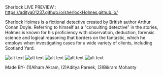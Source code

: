 

Sherlock
LIVE PREVIEW : https://aditya01237.github.io/sherlockHolmes.github.io/

Sherlock Holmes is a fictional detective created by British author Arthur Conan Doyle. Referring to himself as a "consulting detective" in the stories, Holmes is known for his proficiency with observation, deduction, forensic science and logical reasoning that borders on the fantastic, which he employs when investigating cases for a wide variety of clients, including Scotland Yard.


![alt text](https://user-images.githubusercontent.com/73478918/226105508-3585661a-9e84-4b6a-b176-f0a94487a47b.png)
![alt text](https://user-images.githubusercontent.com/73478918/226105603-f5c1aff6-5d14-4e3b-8463-9caad7ceb9cc.png)
![alt text](https://user-images.githubusercontent.com/73478918/226105620-d889dd76-333e-4ea0-8e48-9fecc52b111c.png)
![alt text](https://user-images.githubusercontent.com/73478918/226105648-755314fc-703e-46ab-bbc5-4a40e12c9f4d.png)
![alt text](https://user-images.githubusercontent.com/73478918/226105665-0c0647fc-9416-48d6-9bc7-c5b879241336.png)

Made BY- 
(1)Alham Akram, 
(2)Aditya Pareek,
(3)Bikram Mohanty




